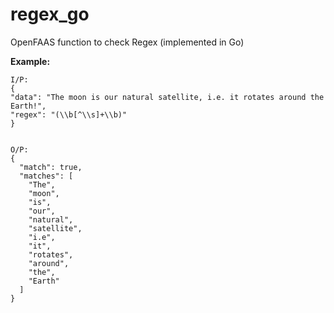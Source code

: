 # regex_go
OpenFAAS function to check Regex (implemented in Go)
  
**Example:**
```
I/P:
{
"data": "The moon is our natural satellite, i.e. it rotates around the Earth!",
"regex": "(\\b[^\\s]+\\b)"
}


O/P:
{
  "match": true,
  "matches": [
    "The",
    "moon",
    "is",
    "our",
    "natural",
    "satellite",
    "i.e",
    "it",
    "rotates",
    "around",
    "the",
    "Earth"
  ]
}

```
